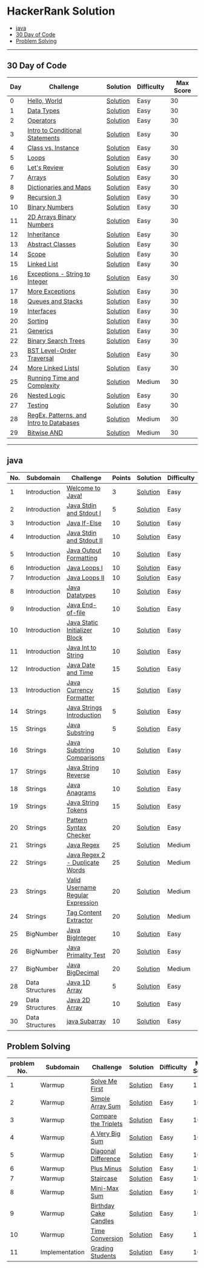 # HackerRank Solution
- [java](https://github.com/Ashvin0740/HackerRank-Solution/blob/master/README.md#java)<br>
- [30 Day of Code](https://github.com/Ashvin0740/HackerRank-Solution/blob/master/README.md#30-day-of-code)
- [Problem Solving](https://github.com/Ashvin0740/HackerRank-Solution/blob/master/README.md#problem-solving)
---

## 30 Day of Code

Day | Challenge | Solution | Difficulty | Max Score
--- | --------- | -------- | ---------- | ---------
0 | [Hello, World](https://www.hackerrank.com/challenges/30-hello-world/problem) | [Solution](https://github.com/Ashvin0740/HackerRank-Solution/blob/master/30%20day%20of%20code/Solution.java) | Easy | 30
1 | [Data Types](https://www.hackerrank.com/challenges/30-data-types/problem)   | [Solution](https://github.com/Ashvin0740/HackerRank-Solution/blob/master/30%20day%20of%20code/DataType.java)| Easy | 30
2 | [Operators](https://www.hackerrank.com/challenges/30-operators/problem) | [Solution](https://github.com/Ashvin0740/HackerRank-Solution/blob/master/30%20day%20of%20code/Operator.java) | Easy | 30
3 | [Intro to Conditional Statements](https://www.hackerrank.com/challenges/30-conditional-statements/problem)   | [Solution](https://github.com/Ashvin0740/HackerRank-Solution/blob/master/30%20day%20of%20code/ConditionalStatements.java) | Easy | 30
4 | [Class vs. Instance](https://www.hackerrank.com/challenges/30-class-vs-instance/problem)  | [Solution](https://github.com/Ashvin0740/HackerRank-Solution/blob/master/30%20day%20of%20code/Person.java) | Easy | 30
5 | [Loops](https://www.hackerrank.com/challenges/30-loops/problem)  | [Solution](https://github.com/Ashvin0740/HackerRank-Solution/blob/master/30%20day%20of%20code/MultiplicationTable.java) | Easy | 30
6 | [ Let's Review](https://www.hackerrank.com/challenges/30-review-loop/problem) | [Solution](https://github.com/Ashvin0740/HackerRank-Solution/blob/master/30%20day%20of%20code/String.java)  | Easy | 30
7 | [Arrays](https://www.hackerrank.com/challenges/30-arrays/problem) | [Solution](https://github.com/Ashvin0740/HackerRank-Solution/blob/master/30%20day%20of%20code/Arrays.java)  | Easy | 30
8 | [Dictionaries and Maps](https://www.hackerrank.com/challenges/30-dictionaries-and-maps/problem) | [Solution](https://github.com/Ashvin0740/HackerRank-Solution/blob/master/30%20day%20of%20code/HashMap.java)  | Easy | 30
9 | [ Recursion 3](https://www.hackerrank.com/challenges/30-recursion/problem) | [Solution](https://github.com/Ashvin0740/HackerRank-Solution/blob/master/30%20day%20of%20code/Factorial.java)  | Easy | 30
10 | [ Binary Numbers](https://www.hackerrank.com/challenges/30-binary-numbers/problem) | [Solution](https://github.com/Ashvin0740/HackerRank-Solution/blob/master/30%20day%20of%20code/Binary.java) | Easy | 30
11 | [ 2D Arrays Binary Numbers](https://www.hackerrank.com/challenges/30-2d-arrays/problem) | [Solution](https://github.com/Ashvin0740/HackerRank-Solution/blob/master/30%20day%20of%20code/2D%20Arrays.java) | Easy | 30
12 | [ Inheritance ](https://www.hackerrank.com/challenges/30-inheritance/problem) | [Solution](https://github.com/Ashvin0740/HackerRank-Solution/blob/master/30%20day%20of%20code/Inheritance.java) | Easy | 30
13 | [  Abstract Classes ](https://www.hackerrank.com/challenges/30-abstract-classes/problem) | [Solution](https://github.com/Ashvin0740/HackerRank-Solution/blob/master/30%20day%20of%20code/Abstract%20Classes.java) | Easy | 30
14 | [ Scope ](https://www.hackerrank.com/challenges/30-scope/problem) | [Solution](https://github.com/Ashvin0740/HackerRank-Solution/blob/master/30%20day%20of%20code/Scope.java) | Easy | 30
15 | [ Linked List ](https://www.hackerrank.com/challenges/30-linked-list/problem) | [Solution](https://github.com/Ashvin0740/HackerRank-Solution/blob/master/30%20day%20of%20code/Linked%20List.java) | Easy | 30
16 | [ Exceptions - String to Integer ](https://www.hackerrank.com/challenges/30-exceptions-string-to-integer/problem) | [Solution](https://github.com/Ashvin0740/HackerRank-Solution/blob/master/30%20day%20of%20code/Exceptions%20-%20String%20to%20Integer.java) | Easy | 30
17 | [ More Exceptions ](https://www.hackerrank.com/challenges/30-more-exceptions/problem) | [Solution](https://github.com/Ashvin0740/HackerRank-Solution/blob/master/30%20day%20of%20code/More%20Exceptions.java) | Easy | 30
18 | [ Queues and Stacks ](https://www.hackerrank.com/challenges/30-queues-stacks/problem) | [Solution](https://github.com/Ashvin0740/HackerRank-Solution/blob/master/30%20day%20of%20code/Queues%20and%20Stacks.java) | Easy | 30
19 | [ Interfaces ](https://www.hackerrank.com/challenges/30-interfaces/problem) | [Solution](https://github.com/Ashvin0740/HackerRank-Solution/blob/master/30%20day%20of%20code/Interfaces.java) | Easy | 30
20 | [ Sorting ](https://www.hackerrank.com/challenges/30-sorting/problem) | [Solution](https://github.com/Ashvin0740/HackerRank-Solution/blob/master/30%20day%20of%20code/bubble%20sort.java) | Easy | 30
21 | [ Generics ](https://www.hackerrank.com/challenges/30-generics/problem) | [Solution](https://github.com/Ashvin0740/HackerRank-Solution/blob/master/30%20day%20of%20code/Generics.java) | Easy | 30
22 | [ Binary Search Trees ](https://www.hackerrank.com/challenges/30-binary-search-trees/problem) | [Solution](https://github.com/Ashvin0740/HackerRank-Solution/blob/master/30%20day%20of%20code/Binary%20Search%20Trees.java) | Easy | 30
23 | [ BST Level-Order Traversal ](https://www.hackerrank.com/challenges/30-binary-trees/problem) | [Solution](https://github.com/Ashvin0740/HackerRank-Solution/blob/master/30%20day%20of%20code/BST%20Level-Order%20Traversal.java) | Easy | 30
24 | [ More Linked Listsl ](https://www.hackerrank.com/challenges/30-linked-list-deletion/problem?utm_campaign=30_days_of_code_continuous&utm_medium=email&utm_source=daily_reminder) | [Solution](https://github.com/Ashvin0740/HackerRank-Solution/blob/master/30%20day%20of%20code/More%20Linked%20Lists.java) | Easy | 30
25 | [ Running Time and Complexity ](https://www.hackerrank.com/challenges/30-running-time-and-complexity/problem?utm_campaign=30_days_of_code_continuous&utm_medium=email&utm_source=daily_reminder) | [Solution](https://github.com/Ashvin0740/HackerRank-Solution/blob/master/30%20day%20of%20code/Running%20Time%20and%20Complexity.java) | Medium | 30
26 | [ Nested Logic ](https://www.hackerrank.com/challenges/30-nested-logic/problem?utm_campaign=30_days_of_code_continuous&utm_medium=email&utm_source=daily_reminder) | [Solution](https://github.com/Ashvin0740/HackerRank-Solution/blob/master/30%20day%20of%20code/Nested%20Logic.java) | Easy | 30
27 | [ Testing ](https://www.hackerrank.com/challenges/30-testing/problem?utm_campaign=30_days_of_code_continuous&utm_medium=email&utm_source=daily_reminder) | [Solution](https://github.com/Ashvin0740/HackerRank-Solution/blob/master/30%20day%20of%20code/Testing.java) | Easy | 30
28 | [ RegEx, Patterns, and Intro to Databases ](https://www.hackerrank.com/challenges/30-regex-patterns/problem?utm_campaign=30_days_of_code_continuous&utm_medium=email&utm_source=daily_reminder) | [Solution](https://github.com/Ashvin0740/HackerRank-Solution/blob/master/30%20day%20of%20code/RegEx%2C%20Patterns%2C%20and%20Intro%20to%20Databases.java) | Medium | 30
29 | [ Bitwise AND ](https://www.hackerrank.com/challenges/30-bitwise-and/problem?utm_campaign=30_days_of_code_continuous&utm_medium=email&utm_source=daily_reminder) | [Solution](https://github.com/Ashvin0740/HackerRank-Solution/blob/master/30%20day%20of%20code/Bitwise%20AND.java) | Medium | 30

---


## java

No.| Subdomain | Challenge | Points | Solution | Difficulty 
---|-----------| --------- | ------ | ---------|------------
1| Introduction | [Welcome to Java!](https://www.hackerrank.com/challenges/welcome-to-java/problem) | 3 |[Solution](https://github.com/Ashvin0740/HackerRank-Solution/blob/master/java/HelloWorld.java) |Easy
2| Introduction | [Java Stdin and Stdout I](https://www.hackerrank.com/challenges/java-stdin-and-stdout-1/problem) | 5 |[Solution](https://github.com/Ashvin0740/HackerRank-Solution/blob/master/java/StdinStdout%20.java) |Easy
3| Introduction | [Java If-Else](https://www.hackerrank.com/challenges/java-if-else/problem) | 10 |[Solution](https://github.com/Ashvin0740/HackerRank-Solution/blob/master/java/IfElse.java) |Easy|
4| Introduction | [Java Stdin and Stdout II](https://www.hackerrank.com/challenges/java-stdin-stdout/problem) | 10 |[Solution](https://github.com/Ashvin0740/HackerRank-Solution/blob/master/java/Loops.java) |Easy|
5| Introduction | [Java Output Formatting](https://www.hackerrank.com/challenges/java-output-formatting/problem) | 10 |[Solution](https://github.com/Ashvin0740/HackerRank-Solution/blob/master/java/Formatting.java) |Easy|
6| Introduction | [Java Loops I](https://www.hackerrank.com/challenges/java-loops-i/problem) | 10 |[Solution](https://github.com/Ashvin0740/HackerRank-Solution/blob/master/java/challenge.java) |Easy|
7| Introduction | [Java Loops II](https://www.hackerrank.com/challenges/java-loops/problem) | 10 |[Solution](https://github.com/Ashvin0740/HackerRank-Solution/blob/master/java/LoopsII.java) |Easy|
8| Introduction | [ Java Datatypes ](https://www.hackerrank.com/challenges/java-datatypes/problem) | 10 |[Solution](https://github.com/Ashvin0740/HackerRank-Solution/blob/master/java/DataType.java) |Easy|
9| Introduction | [ Java End-of-file ](https://www.hackerrank.com/challenges/java-end-of-file/problem) | 10 |[Solution](https://github.com/Ashvin0740/HackerRank-Solution/blob/master/java/Endoffile.java) |Easy|
10| Introduction | [ Java Static Initializer Block ](https://www.hackerrank.com/challenges/java-static-initializer-block/problem) | 10 |[Solution](https://github.com/Ashvin0740/HackerRank-Solution/blob/master/java/Static.java) |Easy|
11| Introduction | [ Java Int to String ](https://www.hackerrank.com/challenges/java-int-to-string/problem) | 10 |[Solution](https://github.com/Ashvin0740/HackerRank-Solution/blob/master/java/InToString.java) |Easy|
12| Introduction | [ Java Date and Time ](https://www.hackerrank.com/challenges/java-date-and-time/problem) | 15 |[Solution](https://github.com/Ashvin0740/HackerRank-Solution/blob/master/java/DateAndTime.java) |Easy|
13| Introduction | [ Java Currency Formatter ](https://www.hackerrank.com/challenges/java-currency-formatter/problem) | 15 |[Solution](https://github.com/Ashvin0740/HackerRank-Solution/blob/master/java/CurrencyFormatter.java) |Easy|
14| Strings | [Java Strings Introduction](https://www.hackerrank.com/challenges/java-strings-introduction/problem) | 5 | [Solution](https://github.com/Ashvin0740/HackerRank-Solution/blob/master/java/JavaStringIntroduction.java)|Easy|
15| Strings | [Java Substring](https://www.hackerrank.com/challenges/java-substring/problem) | 5 | [Solution](https://github.com/Ashvin0740/HackerRank-Solution/blob/master/java/JavaSubstring.java)|Easy|
16| Strings | [Java Substring Comparisons](https://www.hackerrank.com/challenges/java-string-compare/problem) | 10 | [Solution](https://github.com/Ashvin0740/HackerRank-Solution/blob/master/java/Java%20Substring%20Comparisons.java)|Easy|
17| Strings | [Java String Reverse](https://www.hackerrank.com/challenges/java-string-reverse/problem) | 10 | [Solution](https://github.com/Ashvin0740/HackerRank-Solution/blob/master/java/Java%20String%20Reverse.java)|Easy|
18| Strings | [Java Anagrams](https://www.hackerrank.com/challenges/java-anagrams/problem) | 10 | [Solution](https://github.com/Ashvin0740/HackerRank-Solution/blob/master/java/Java%20Anagrams.java)|Easy
19| Strings | [Java String Tokens](https://www.hackerrank.com/challenges/java-string-tokens/problem) | 15| [Solution](https://github.com/Ashvin0740/HackerRank-Solution/blob/master/java/Java%20String%20Tokens.java)|Easy
20| Strings | [Pattern Syntax Checker](https://www.hackerrank.com/challenges/pattern-syntax-checker/problem) | 20| [Solution](https://github.com/Ashvin0740/HackerRank-Solution/blob/master/java/Pattern%20Syntax%20Checker.java)|Easy
21| Strings | [Java Regex](https://www.hackerrank.com/challenges/java-regex/problem) | 25| [Solution](https://github.com/Ashvin0740/HackerRank-Solution/blob/master/java/Java%20Regex.java)|Medium
22| Strings | [Java Regex 2 - Duplicate Words](https://www.hackerrank.com/challenges/duplicate-word/problem) | 25| [Solution](https://github.com/Ashvin0740/HackerRank-Solution/blob/master/java/Java%20Regex%202%20-%20Duplicate%20Words.java)|Medium
23| Strings | [Valid Username Regular Expression](https://www.hackerrank.com/challenges/valid-username-checker/problem) | 20 | [Solution](https://github.com/Ashvin0740/HackerRank-Solution/blob/master/java/Valid%20Username%20Regular%20Expression.java)|Medium
24| Strings | [Tag Content Extractor](https://www.hackerrank.com/challenges/tag-content-extractor/problem) | 20 | [Solution](https://github.com/Ashvin0740/HackerRank-Solution/blob/master/java/Tag%20Content%20Extractor.java)| Medium
25| BigNumber | [Java BigInteger](https://www.hackerrank.com/challenges/java-biginteger/problem) | 10 | [Solution](https://github.com/Ashvin0740/HackerRank-Solution/blob/master/java/Java%20BigInteger.java)| Easy
26| BigNumber | [Java Primality Test](https://www.hackerrank.com/challenges/java-biginteger/problem) | 20 | [Solution](https://github.com/Ashvin0740/HackerRank-Solution/blob/master/java/Java%20Primality%20Test.java)| Easy
27| BigNumber | [Java BigDecimal](https://www.hackerrank.com/challenges/java-bigdecimal/problem) | 20 | [Solution](https://github.com/Ashvin0740/HackerRank-Solution/blob/master/java/Java%20BigDecimal.java)| Medium
28| Data Structures | [Java 1D Array](https://www.hackerrank.com/challenges/java-1d-array-introduction/problem) | 5 | [Solution](https://github.com/Ashvin0740/HackerRank-Solution/blob/master/java/Java%201D%20Array.java)| Easy
29| Data Structures | [Java 2D Array](https://www.hackerrank.com/challenges/java-2d-array/problem) | 10 | [Solution](https://github.com/Ashvin0740/HackerRank-Solution/blob/master/java/Java%202D%20Array.java)| Easy
30| Data Structures | [java Subarray](https://www.hackerrank.com/challenges/java-negative-subarray/problem) | 10 | [Solution](https://github.com/Ashvin0740/HackerRank-Solution/blob/master/java/Java%20Subarray.java)| Easy
## Problem Solving

problem No.|Subdomain | Challenge | Solution | Difficulty | Max Score
-----------|----------|-----------|----------|------------|----------
1 | Warmup | [Solve Me First](https://www.hackerrank.com/challenges/solve-me-first/problem) | [Solution](https://github.com/Ashvin0740/HackerRank-Solution/blob/master/problem%20solving/Solve%20Me%20First.java) | Easy | 1
2 | Warmup | [Simple Array Sum](https://www.hackerrank.com/challenges/simple-array-sum/problem) | [Solution](https://github.com/Ashvin0740/HackerRank-Solution/blob/master/problem%20solving/Simple%20Array%20Sum.java) | Easy | 10
3| Warmup | [Compare the Triplets](https://www.hackerrank.com/challenges/compare-the-triplets/problem) | [Solution](https://github.com/Ashvin0740/HackerRank-Solution/blob/master/problem%20solving/Compare%20the%20Triplets.java) | Easy | 10
4| Warmup | [A Very Big Sum](https://www.hackerrank.com/challenges/a-very-big-sum/problem) | [Solution](https://github.com/Ashvin0740/HackerRank-Solution/blob/master/problem%20solving/A%20Very%20Big%20Sum.java) | Easy | 10
5| Warmup | [Diagonal Difference](https://www.hackerrank.com/challenges/diagonal-difference/problem) | [Solution](https://github.com/Ashvin0740/HackerRank-Solution/blob/master/problem%20solving/Diagonal%20Difference.java) | Easy | 10
6| Warmup | [Plus Minus](https://www.hackerrank.com/challenges/plus-minus/problem) | [Solution](https://github.com/Ashvin0740/HackerRank-Solution/blob/master/problem%20solving/Plus%20Minus.java) | Easy | 10
7| Warmup | [Staircase](https://www.hackerrank.com/challenges/staircase/problem) | [Solution](https://github.com/Ashvin0740/HackerRank-Solution/blob/master/problem%20solving/Staircase.java) | Easy | 10
8| Warmup | [Mini-Max Sum](https://www.hackerrank.com/challenges/mini-max-sum/problem) | [Solution](https://github.com/Ashvin0740/HackerRank-Solution/blob/master/problem%20solving/Mini-Max%20Sum.java) | Easy | 10
9| Warmup | [Birthday Cake Candles](https://www.hackerrank.com/challenges/birthday-cake-candles/problem) | [Solution](https://github.com/Ashvin0740/HackerRank-Solution/blob/master/problem%20solving/Birthday%20Cake%20Candles.java) | Easy | 10
10| Warmup | [Time Conversion](https://www.hackerrank.com/challenges/time-conversion/problem) | [Solution](https://github.com/Ashvin0740/HackerRank-Solution/blob/master/problem%20solving/Time%20Conversion.java) | Easy | 15
11| Implementation | [Grading Students](https://www.hackerrank.com/challenges/grading/problem) | [Solution](https://github.com/Ashvin0740/HackerRank-Solution/blob/master/problem%20solving/Grading%20Students.java) | Easy | 10
